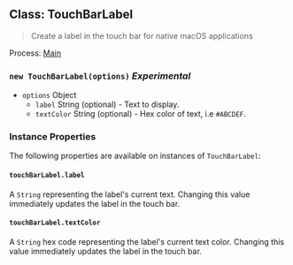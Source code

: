## Class: TouchBarLabel

> Create a label in the touch bar for native macOS applications

Process: [Main](../tutorial/quick-start.md#main-process)

### `new TouchBarLabel(options)` _Experimental_

* `options` Object
  * `label` String (optional) - Text to display.
  * `textColor` String (optional) - Hex color of text, i.e `#ABCDEF`.

### Instance Properties

The following properties are available on instances of `TouchBarLabel`:

#### `touchBarLabel.label`

A `String` representing the label's current text. Changing this value immediately updates the label in the touch bar.

#### `touchBarLabel.textColor`

A `String` hex code representing the label's current text color. Changing this value immediately updates the label in the touch bar.
